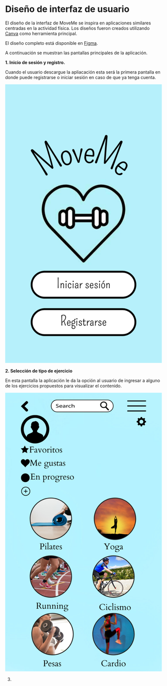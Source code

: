 # Diseño de interfaz de usuario

El diseño de la interfaz de MoveMe se inspira en aplicaciones similares centradas en la actividad física. Los diseños fueron creados utilizando [Canva](https://www.canva.com) como herramienta principal.

El diseño completo está disponible en [Figma](https://www.figma.com/proto/tRLICWnWqqgw1HyOx4XF0z/Untitled?type=design&node-id=11-16&t=yGLiqIHpAFfLRmjM-1&scaling=scale-down&page-id=0%3A1&starting-point-node-id=1%3A2&mode=design).

A continuación se muestran las pantallas principales de la aplicación.

**1. Inicio de sesión y registro.**

Cuando el usuario descargue la apliacación esta será la primera pantalla en donde puede registrarse o iniciar sesión en caso de que ya tenga cuenta. 

![Incio de sesion](MoveMe.png)

**2. Selección de tipo de ejercicio**

En esta pantalla la aplicación le da la opción al usuario de ingresar a alguno de los ejercicios propuestos para visualizar el contenido.

![Contenido](Contenido.png)

3. 



 
